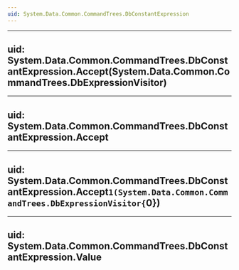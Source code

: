 ```yaml
---
uid: System.Data.Common.CommandTrees.DbConstantExpression
---
```


---
uid: System.Data.Common.CommandTrees.DbConstantExpression.Accept(System.Data.Common.CommandTrees.DbExpressionVisitor)
---

---
uid: System.Data.Common.CommandTrees.DbConstantExpression.Accept
---

---
uid: System.Data.Common.CommandTrees.DbConstantExpression.Accept``1(System.Data.Common.CommandTrees.DbExpressionVisitor{``0})
---

---
uid: System.Data.Common.CommandTrees.DbConstantExpression.Value
---
